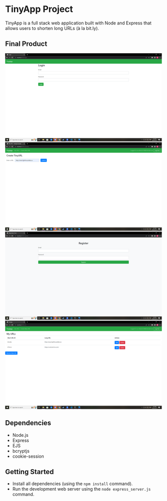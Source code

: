 # TinyApp Project

TinyApp is a full stack web application built with Node and Express that allows users to shorten long URLs (à la bit.ly).

## Final Product

!["screenshot of login page"](https://github.com/Raheem129/tinyapp/blob/master/docs/login-page.png.png)
!["screenshot of new url page"](https://github.com/Raheem129/tinyapp/blob/master/docs/newurl-page.png.png)
!["screenshot of  register page"](https://github.com/Raheem129/tinyapp/blob/master/docs/register-page.png.png)
!["screenshot of urls page"](https://github.com/Raheem129/tinyapp/blob/master/docs/urls-page.png.png)
## Dependencies

- Node.js
- Express
- EJS
- bcryptjs
- cookie-session

## Getting Started

- Install all dependencies (using the `npm install` command).
- Run the development web server using the `node express_server.js` command.